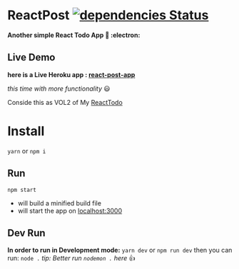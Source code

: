 # ReactPost [![dependencies Status](https://david-dm.org/AliSawari/ReactPost/status.svg)](https://david-dm.org/AliSawari/ReactPost)
**Another simple React Todo App :notebook: :electron:**

## Live Demo
**here is a Live Heroku app : [react-post-app](https://react-post-app.herokuapp.com/)**

_this time with more functionality_ :smiley:

Conside this as VOL2 of My [ReactTodo](https://github.com/AliSawari/ReactTodo)

# Install
`yarn` or `npm i`

## Run
`npm start`

- will build a minified build file
- will start the app on [localhost:3000](http://localhost:3000)

## Dev Run
**In order to run in Development mode:**
`yarn dev` or `npm run dev`
then you can run:
`node .`
_tip: Better run `nodemon .` here_ :+1:
